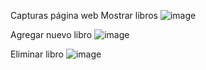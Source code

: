 Capturas página web
Mostrar libros
![image](https://github.com/user-attachments/assets/52cbfefa-e06b-4de8-bc8d-36645339c370)

Agregar nuevo libro
![image](https://github.com/user-attachments/assets/323b8350-4e45-435c-88cd-d0461c79ca85)

Eliminar libro
![image](https://github.com/user-attachments/assets/0c483028-95b3-4ebc-8fd4-c9e8a0098c01)

